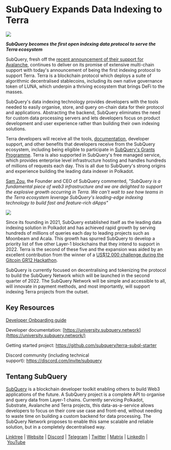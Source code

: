 # SubQuery Expands Data Indexing to Terra

![](https://miro.medium.com/max/1400/0*RawNxwXFINt3r2th)

***SubQuery becomes the first open indexing data protocol to serve the Terra ecosystem***

SubQuery, fresh off the [recent announcement of their support for Avalanche](https://subquery.medium.com/subquery-expands-its-data-indexing-solution-to-support-avalanche-53449b6ebc7b), continues to deliver on its promise of extensive multi-chain support with today's announcement of being the first indexing protocol to support Terra. Terra is a blockchain protocol which deploys a suite of algorithmic decentralised stablecoins, including its own native governance token of LUNA, which underpin a thriving ecosystem that brings DeFi to the masses.

SubQuery's data indexing technology provides developers with the tools needed to easily organise, store, and query on-chain data for their protocol and applications. Abstracting the backend, SubQuery eliminates the need for custom data processing servers and lets developers focus on product development and user experience rather than building their own indexing solutions.

Terra developers will receive all the tools, [documentation](https://doc.subquery.network/), developer support, and other benefits that developers receive from the SubQuery ecosystem, including being eligible to participate in [SubQuery's Grants Programme](https://subquery.network/grants). Terra is also supported in SubQuery's free managed service, which provides enterprise level infrastructure hosting and handles hundreds of millions of requests each day. This is all due to SubQuery's strong origins and experience building the leading data indexer in Polkadot.

[Sam Zou](https://twitter.com/zoujialiu), the Founder and CEO of SubQuery commented, *"SubQuery is a fundamental piece of web3 infrastructure and we are delighted to support the explosive growth occurring in Terra. We can't wait to see how teams in the Terra ecosystem leverage SubQuery's leading-edge indexing technology to build fast and feature-rich dApps"*

![](https://miro.medium.com/max/1400/0*DEsRCNOk0NL15vZU)

Since its founding in 2021, SubQuery established itself as the leading data indexing solution in Polkadot and has achieved rapid growth by serving hundreds of millions of queries each day to leading projects such as Moonbeam and Acala. This growth has spurred SubQuery to develop a priority list of five other Layer-1 blockchains that they intend to support in 2022. Terra is the second of these five and the expansion was aided by an excellent contribution from the winner of a [US$12,000 challenge during the Gitcoin GR12 Hackathon](https://medium.com/@subquery/subquery-celebrates-winners-of-gitcoin-gr-12-hackathon-7486afaeab29).

SubQuery is currently focused on decentralising and tokenizing the protocol to build the SubQuery Network which will be launched in the second quarter of 2022. The SubQuery Network will be simple and accessible to all, will innovate in payment methods, and most importantly, will support indexing Terra projects from the outset.

## Key Resources

[Developer Onboarding guide](./20220510-terra-developer-guide.md)

Developer documentation: [https://university.subquery.network](https://university.subquery.network/)

Getting started project: https://github.com/subquery/terra-subql-starter

Discord community (including technical support): https://discord.com/invite/subquery

## Tentang SubQuery

[SubQuery](https://subquery.network/) is a blockchain developer toolkit enabling others to build Web3 applications of the future. A SubQuery project is a complete API to organise and query data from Layer-1 chains. Currently servicing Polkadot, Substrate, Avalanche and Terra projects, this data-as-a-service allows developers to focus on their core use case and front-end, without needing to waste time on building a custom backend for data processing. The SubQuery Network proposes to enable this same scalable and reliable solution, but in a completely decentralised way.

​​[Linktree](https://linktr.ee/subquerynetwork) | [Website](https://subquery.network/) | [Discord](https://discord.com/invite/78zg8aBSMG) | [Telegram](https://t.me/subquerynetwork) | [Twitter](https://twitter.com/subquerynetwork) | [Matrix](https://matrix.to/#/#subquery:matrix.org) | [LinkedIn](https://www.linkedin.com/company/subquery) | [YouTube](https://www.youtube.com/channel/UCi1a6NUUjegcLHDFLr7CqLw)
